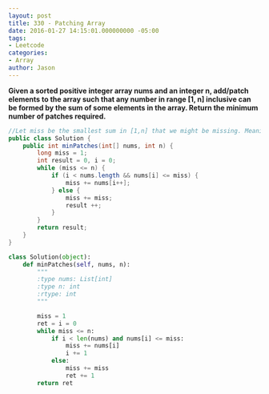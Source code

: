 ```yaml
---
layout: post
title: 330 - Patching Array
date: 2016-01-27 14:15:01.000000000 -05:00
tags:
- Leetcode
categories:
- Array
author: Jason
---
```

**Given a sorted positive integer array nums and an integer n, add/patch elements to the array such that any number in range [1, n] inclusive can be formed by the sum of some elements in the array. Return the minimum number of patches required.**


``` java
//Let miss be the smallest sum in [1,n] that we might be missing. Meaning we already know we can build all sums in [1,miss). Then if we have a number num <= miss in the given array, we can add it to those smaller sums to build all sums in [1,miss+num). If we don't, then we must add such a number to the array, and it's best to add miss itself, to maximize the reach.
public class Solution {
    public int minPatches(int[] nums, int n) {
        long miss = 1;
        int result = 0, i = 0;
        while (miss <= n) {
            if (i < nums.length && nums[i] <= miss) {
                miss += nums[i++];
            } else {
                miss += miss;
                result ++;
            }
        }
        return result;
    }
}
```

``` python
class Solution(object):
    def minPatches(self, nums, n):
        """
        :type nums: List[int]
        :type n: int
        :rtype: int
        """

        miss = 1
        ret = i = 0
        while miss <= n:
            if i < len(nums) and nums[i] <= miss:
                miss += nums[i]
                i += 1
            else:
                miss += miss
                ret += 1
        return ret
```
